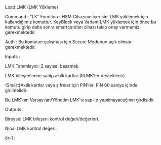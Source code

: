 Load LMK (LMK Yükleme)


Command : "LK"
Function : HSM Cihazının içerisini LMK yüklemek için kullandığımız komuttur. KeyBlock veya Variant LMK yüklemek için önce bu komutu girip daha sonra smartcardları cihazı takıp onay vermemiz gerekmektedir.

Auth : Bu komutun çalışması için Secure Modunun açık olması gerekmektedir.

Inputs : 

LMK Tanımlayıcı: 2 sayısal basamak.

LMK bileşenlerine sahip akıllı kartlar (RLMK'ler desteklenir).

(Smart)Akıllı kartlar veya şifreler için PIN'ler. PIN 60 saniye içinde girilmelidir.

Bu LMK'nın Varsayılan/Yönetim LMK'sı yapılıp yapılmayacağının girdisidir.

Outputs:

Bireysel LMK bileşeni kontrol değeri/değerleri.

Nihai LMK kontrol değeri.


ör-1 : 

